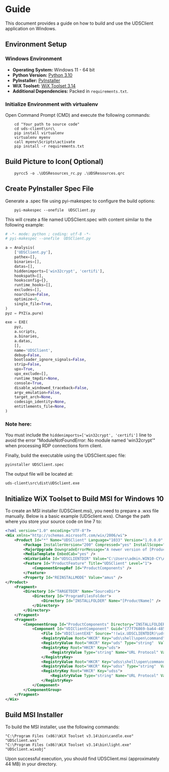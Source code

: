 # Guide

This document provides a guide on how to build and use the UDSClient application on Windows.

## Environment Setup

### Windows Environment

- **Operating System:** Windows 11 - 64 bit
- **Python Version:** [Python 3.10](https://www.python.org/ftp/python/3.10.0/python-3.10.0-amd64.exe)
- **PyInstaller:** [PyInstaller](https://www.pyinstaller.org/)
- **WiX Toolset:** [WiX Toolset 3.14](https://github.com/wixtoolset/wix3/releases/download/wix3141rtm/wix314.exe)
- **Additional Dependencies:** Packed in `requirements.txt`.

### Initialize Environment with virtualenv

Open Command Prompt (CMD) and execute the following commands:
 
```shell
    cd "Your path to source code"
    cd uds-client\src\
    pip install virtualenv
    virtualenv myenv
    call myenv\Scripts\activate
    pip install -r requirements.txt
```

##  Build Picture to Icon( Optional)

```
    pyrcc5 -o .\UDSResources_rc.py .\UDSResources.qrc
```

## Create PyInstaller Spec File

Generate a .spec file using pyi-makespec to configure the build options:

```
    pyi-makespec --onefile  UDSClient.py  
```

This will create a file named UDSClient.spec with content similar to the following example:

```python
# -*- mode: python ; coding: utf-8 -*-
# pyi-makespec --onefile  UDSClient.py  

a = Analysis(
    ['UDSClient.py'],
    pathex=[],
    binaries=[],
    datas=[],
    hiddenimports=['win32crypt', 'certifi'],
    hookspath=[],
    hooksconfig={},
    runtime_hooks=[],
    excludes=[],
    noarchive=False,
    optimize=0,
    single_file=True, 
)
pyz = PYZ(a.pure)

exe = EXE(
    pyz,
    a.scripts,
    a.binaries,
    a.datas,
    [],
    name='UDSClient',
    debug=False,
    bootloader_ignore_signals=False,
    strip=False,
    upx=True,
    upx_exclude=[],
    runtime_tmpdir=None,
    console=True,
    disable_windowed_traceback=False,
    argv_emulation=False,
    target_arch=None,
    codesign_identity=None,
    entitlements_file=None,
)
```

### Note here:
You must include the `hiddenimports=['win32crypt', 'certifi']` line to avoid the error "ModuleNotFoundError: No module named 'win32crypt'" when processing RDP connections form client.

Finally, build the executable using the UDSClient.spec file:

```
pyinstaller UDSClient.spec 
```
      
The output file will be located at:
```
uds-client\src\dist\UDSclient.exe
```
    

## Initialize WiX Toolset to Build MSI for Windows 10
To create an MSI installer (UDSClient.msi), you need to prepare a .wxs file manually. Below is a basic example (UDSclient.wxs).
Change the path where you store your source code on line 7 to:

```xml
<?xml version="1.0" encoding="UTF-8"?>
<Wix xmlns="http://schemas.microsoft.com/wix/2006/wi">
    <Product Id="*" Name="UDSClient" Language="1033" Version="1.0.0.0" Manufacturer="UDS" UpgradeCode="77f76869-ba64-4853-8758-6b262cdfc0e4">
        <Package InstallerVersion="200" Compressed="yes" InstallScope="perMachine" />
        <MajorUpgrade DowngradeErrorMessage="A newer version of [ProductName] is already installed." />
        <MediaTemplate EmbedCab="yes" />
        <WixVariable Id="UDSCLIENTDIR" Value="C:\Users\admin.WIN10-CY\AppData\Roaming\MobaXterm\home" />
        <Feature Id="ProductFeature" Title="UDSClient" Level="1">
            <ComponentGroupRef Id="ProductComponents" />
        </Feature>
        <Property Id="REINSTALLMODE" Value="amus" />
</Product>
    <Fragment>
        <Directory Id="TARGETDIR" Name="SourceDir">
            <Directory Id="ProgramFilesFolder">
                <Directory Id="INSTALLFOLDER" Name="[ProductName]" />
            </Directory>
        </Directory>
    </Fragment>
    <Fragment>
        <ComponentGroup Id="ProductComponents" Directory="INSTALLFOLDER">
            <Component Id="VDIClientComponent" Guid="{77f76869-ba64-4853-8758-6b262cdfc0e3}">          
                <File Id="VDIClientEXE" Source="!(wix.UDSCLIENTDIR)\uds-client\src\dist\UDSClient.exe" KeyPath="yes" />
                <RegistryValue Root="HKCR" Key="uds\shell\open\command" Type="string"  Value='"[INSTALLFOLDER]\[ProductName]\[ProductName].exe" %1' />
                <RegistryValue Root="HKCR" Key="uds" Type="string"  Value='URL:Uds Protocol SSL' />
                <RegistryKey Root="HKCR" Key="uds">
                    <RegistryValue Type="string" Name="URL Protocol" Value="" />
                </RegistryKey>
                <RegistryValue Root="HKCR" Key="udss\shell\open\command" Type="string" Value='"[INSTALLFOLDER]\[ProductName]\[ProductName].exe" %1' />
                <RegistryValue Root="HKCR" Key="udss" Type="string"  Value='URL:Uds Protocol SSL' />
                <RegistryKey Root="HKCR" Key="udss">
                    <RegistryValue Type="string" Name="URL Protocol" Value="" />
                </RegistryKey>
            </Component>
        </ComponentGroup>
    </Fragment>
</Wix>
```


## Build MSI Installer

To build the MSI installer, use the following commands: 
```shell
"C:\Program Files (x86)\WiX Toolset v3.14\bin\candle.exe" "UDSclient.wxs"
"C:\Program Files (x86)\WiX Toolset v3.14\bin\light.exe" "UDSclient.wixobj"
```

Upon successful execution, you should find UDSClient.msi (approximately 44 MB) in your directory.   